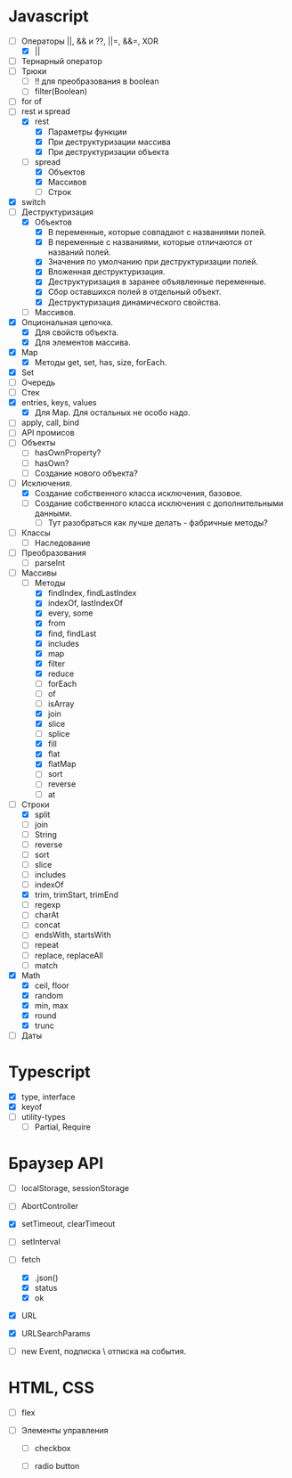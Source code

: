 # Javascript

- [ ] Операторы ||, && и ??, ||=, &&=, XOR
  - [x] ||
- [ ] Тернарный оператор
- [ ] Трюки
  - [ ] !! для преобразования в boolean
  - [ ] filter(Boolean)
- [ ] for of
- [ ] rest и spread
  - [x] rest
    - [x] Параметры функции
    - [x] При деструктуризации массива
    - [x] При деструктуризации объекта
  - [ ] spread
    - [x] Объектов
    - [x] Массивов
    - [ ] Строк
- [x] switch
- [ ] Деструктуризация
  - [x] Объектов
    - [x] В переменные, которые совпадают с названиями полей.
    - [x] В переменные с названиями, которые отличаются от названий полей.
    - [x] Значения по умолчанию при деструктуризации полей.
    - [x] Вложенная деструктуризация.
    - [x] Деструктуризация в заранее объявленные переменные.
    - [x] Сбор оставшихся полей в отдельный объект.
    - [x] Деструктуризация динамического свойства.
  - [ ] Массивов.
- [x] Опциональная цепочка.
  - [x] Для свойств объекта.
  - [x] Для элементов массива.
- [x] Map
  - [x] Методы get, set, has, size, forEach.
- [x] Set
- [ ] Очередь
- [ ] Стек
- [x] entries, keys, values
  - [x] Для Map. Для остальных не особо надо.
- [ ] apply, call, bind
- [ ] API промисов
- [ ] Объекты
  - [ ] hasOwnProperty?
  - [ ] hasOwn?
  - [ ] Создание нового объекта?
- [ ] Исключения.
  - [x] Создание собственного класса исключения, базовое.
  - [ ] Создание собственного класса исключения с дополнительными данными.
    - [ ] Тут разобраться как лучше делать - фабричные методы?
- [ ] Классы
  - [ ] Наследование
- [ ] Преобразования
  - [ ] parseInt
- [ ] Массивы
  - [ ] Методы
    - [x] findIndex, findLastIndex
    - [x] indexOf, lastIndexOf
    - [x] every, some
    - [x] from
    - [x] find, findLast
    - [x] includes
    - [x] map
    - [x] filter
    - [x] reduce
    - [ ] forEach
    - [ ] of
    - [ ] isArray
    - [x] join
    - [x] slice
    - [ ] splice
    - [x] fill
    - [x] flat
    - [x] flatMap
    - [ ] sort
    - [ ] reverse
    - [ ] at
- [ ] Строки
  - [x] split
  - [ ] join
  - [ ] String
  - [ ] reverse
  - [ ] sort
  - [ ] slice
  - [ ] includes
  - [ ] indexOf
  - [x] trim, trimStart, trimEnd
  - [ ] regexp
  - [ ] charAt
  - [ ] concat
  - [ ] endsWith, startsWith
  - [ ] repeat
  - [ ] replace, replaceAll
  - [ ] match
- [x] Math
  - [x] ceil, floor
  - [x] random
  - [x] min, max
  - [x] round
  - [x] trunc
- [ ] Даты

# Typescript

- [x] type, interface
- [x] keyof
- [ ] utility-types
  - [ ] Partial, Require

# Браузер API

- [ ] localStorage, sessionStorage
- [ ] AbortController
- [x] setTimeout, clearTimeout
- [ ] setInterval
- [ ] fetch
  - [x] .json()
  - [x] status
  - [x] ok
- [x] URL
- [x] URLSearchParams
- [ ] new Event, подписка \ отписка на события.



# HTML, CSS

- [ ] flex

- [ ] Элементы управления
  
  - [ ] checkbox
  
  - [ ] radio button